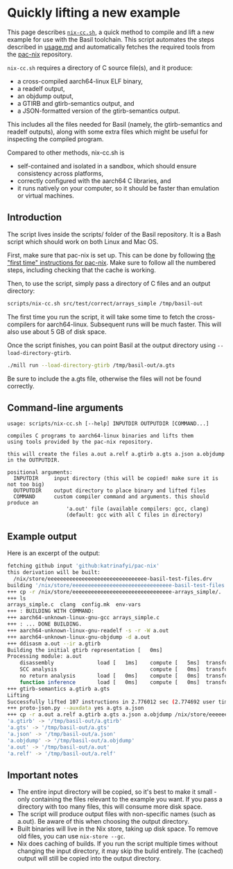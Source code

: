 # Quickly lifting a new example

This page describes [`nix-cc.sh`](https://github.com/UQ-PAC/BASIL/blob/main/scripts/nix-cc.sh),
a quick method to compile and lift a new example for use with the Basil toolchain.
This script automates the steps described in [usage.md](usage.md) and automatically
fetches the required tools from the [pac-nix](https://github.com/katrinafyi/pac-nix/)
repository.

`nix-cc.sh` requires a directory of C source file(s), and it produce:
- a cross-compiled aarch64-linux ELF binary,
- a readelf output,
- an objdump output,
- a GTIRB and gtirb-semantics output, and
- a JSON-formatted version of the gtirb-semantics output.

This includes all the files needed for Basil (namely, the gtirb-semantics and readelf outputs),
along with some extra files which might be useful for inspecting the compiled program.

Compared to other methods, nix-cc.sh is
- self-contained and isolated in a sandbox, which should ensure consistency across platforms,
- correctly configured with the aarch64 C libraries, and
- it runs natively on your computer, so it should be faster than emulation or virtual machines.

## Introduction

The script lives inside the scripts/ folder of the Basil repository.
It is a Bash script which should work on both Linux and Mac OS.

First, make sure that pac-nix is set up. This can be done by following
[the "first time" instructions for pac-nix](https://github.com/katrinafyi/pac-nix).
Make sure to follow all the numbered steps, including checking that the cache is working.

Then, to use the script, simply pass a directory of C files and an output directory:
```bash
scripts/nix-cc.sh src/test/correct/arrays_simple /tmp/basil-out
```
The first time you run the script, it will take some time to fetch the cross-compilers
for aarch64-linux. Subsequent runs will be much faster. This will also use about 5 GB of disk space.

Once the script finishes, you can point Basil at the output directory using `--load-directory-gtirb`.
```bash
./mill run --load-directory-gtirb /tmp/basil-out/a.gts
```
Be sure to include the a.gts file, otherwise the files will not be found correctly.

## Command-line arguments

```
usage: scripts/nix-cc.sh [--help] INPUTDIR OUTPUTDIR [COMMAND...]

compiles C programs to aarch64-linux binaries and lifts them
using tools provided by the pac-nix repository.

this will create the files a.out a.relf a.gtirb a.gts a.json a.objdump
in the OUTPUTDIR.

positional arguments:
  INPUTDIR     input directory (this will be copied! make sure it is not too big)
  OUTPUTDIR    output directory to place binary and lifted files
  COMMAND      custom compiler command and arguments. this should produce an
                   'a.out' file (available compilers: gcc, clang)
                   (default: gcc with all C files in directory)
```

## Example output

Here is an excerpt of the output:
```bash
fetching github input 'github:katrinafyi/pac-nix'
this derivation will be built:
  /nix/store/eeeeeeeeeeeeeeeeeeeeeeeeeeeeeeee-basil-test-files.drv
building '/nix/store/eeeeeeeeeeeeeeeeeeeeeeeeeeeeeeee-basil-test-files.drv'...
+++ cp -r /nix/store/eeeeeeeeeeeeeeeeeeeeeeeeeeeeeeee-arrays_simple/. .
+++ ls
arrays_simple.c  clang  config.mk  env-vars
+++ : BUILDING WITH COMMAND:
+++ aarch64-unknown-linux-gnu-gcc arrays_simple.c
+++ : ... DONE BUILDING.
+++ aarch64-unknown-linux-gnu-readelf -s -r -W a.out
+++ aarch64-unknown-linux-gnu-objdump -d a.out
+++ ddisasm a.out --ir a.gtirb
Building the initial gtirb representation [   0ms]
Processing module: a.out
    disassembly              load [   1ms]    compute [   5ms]  transform [   0ms]
    SCC analysis                              compute [   0ms]  transform [   0ms]
    no return analysis       load [   0ms]    compute [   0ms]  transform [   0ms]
    function inference       load [   0ms]    compute [   0ms]  transform [   0ms]
+++ gtirb-semantics a.gtirb a.gts
Lifting
Successfully lifted 107 instructions in 2.776012 sec (2.774692 user time) (0 failure: 0 unique opcodes) (0.00 0000 cache hit rate)
+++ proto-json.py --auxdata yes a.gts a.json
+++ cp -r a.out a.relf a.gtirb a.gts a.json a.objdump /nix/store/eeeeeeeeeeeeeeeeeeeeeeeeeeeeeeee-basil-test-files
'a.gtirb' -> '/tmp/basil-out/a.gtirb'
'a.gts' -> '/tmp/basil-out/a.gts'
'a.json' -> '/tmp/basil-out/a.json'
'a.objdump' -> '/tmp/basil-out/a.objdump'
'a.out' -> '/tmp/basil-out/a.out'
'a.relf' -> '/tmp/basil-out/a.relf'
```

## Important notes

- The entire input directory will be copied, so it's best to make it small - only containing
  the files relevant to the example you want.
  If you pass a directory with too many files, this will consume more disk space.
- The script will produce output files with non-specific names (such as a.out).
  Be aware of this when choosing the output directory.
- Built binaries will live in the Nix store, taking up disk space. To remove old files,
  you can use `nix-store --gc`.
- Nix does caching of builds. If you run the script multiple times without changing the
  input directory, it may skip the bulid entirely. The (cached) output will still be copied
  into the output directory.

